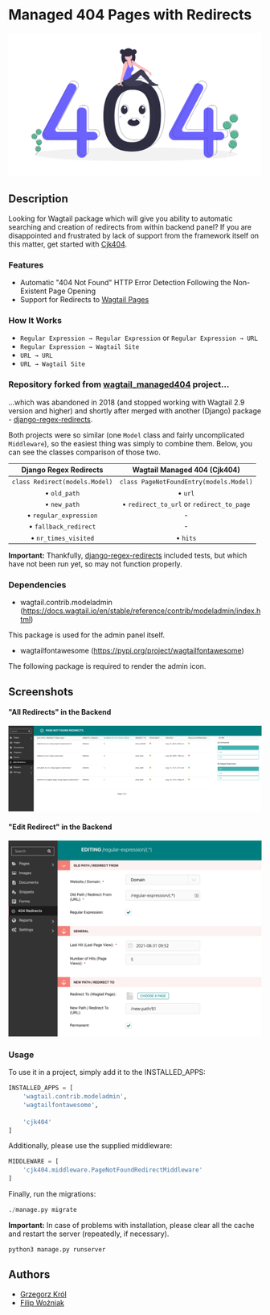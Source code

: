 # Managed 404 Pages with Redirects

![Thank You Page](./readme/404.png)

## Description

Looking for Wagtail package which will give you ability to automatic searching and creation of redirects from within backend panel? If you are disappointed and frustrated by lack of support from the framework itself on this matter, get started with [Cjk404](https://github.com/cjkpl/dj-apps-cjk404). 


### Features

- Automatic "404 Not Found" HTTP Error Detection Following the Non-Existent Page Opening 
- Support for Redirects to [Wagtail Pages](https://docs.wagtail.io/en/stable/reference/pages/index.html)

### How It Works  

- `Regular Expression → Regular Expression` or `Regular Expression → URL`
- `Regular Expression → Wagtail Site`
- `URL → URL`
- `URL → Wagtail Site`

### Repository forked from [wagtail_managed404](https://wagtail-managed404.readthedocs.io/) project...
...which was abandoned in 2018 (and stopped working with Wagtail 2.9 version and higher) and shortly after merged with another (Django) package - [django-regex-redirects](https://github.com/maykinmedia/django-regex-redirects).

Both projects were so similar (one `Model` class and fairly uncomplicated `Middleware`), so the easiest thing was simply to combine them. Below, you can see the classes comparison of those two.

| **Django Regex Redirects**      | **Wagtail Managed 404 (Cjk404)** |
|:---------------------------:|:----------------------------:|
| `class Redirect(models.Model)`                    | `class PageNotFoundEntry(models.Model)`                |
| • `old_path`                    | • `url`                     |
| • `new_path`             | • `redirect_to_url` or `redirect_to_page`                   |
| • `regular_expression`               | -                     |
| • `fallback_redirect`              | -                     |
| • `nr_times_visited`           | • `hits`                     |

**Important:** Thankfully, [django-regex-redirects](https://github.com/maykinmedia/django-regex-redirects) included tests, but which have not been run yet, so may not function properly.


### Dependencies
- wagtail.contrib.modeladmin (https://docs.wagtail.io/en/stable/reference/contrib/modeladmin/index.html)

This package is used for the admin panel itself.

- wagtailfontawesome (https://pypi.org/project/wagtailfontawesome)

The following package is required to render the admin icon.

## Screenshots

#### "All Redirects" in the Backend

!["All Redirects" in the Backend"](./readme/All%20Redirects.jpg)

#### "Edit Redirect" in the Backend 

!["Edit Redirect" in the Backend](./readme/Edit%20Redirect.jpg)

### Usage
To use it in a project, simply add it to the INSTALLED_APPS:

```python
INSTALLED_APPS = [
    'wagtail.contrib.modeladmin',
    'wagtailfontawesome',

    'cjk404'
]
```

Additionally, please use the supplied middleware:

```python
MIDDLEWARE = [
    'cjk404.middleware.PageNotFoundRedirectMiddleware'
]
```

Finally, run the migrations:
```python
./manage.py migrate
```

**Important:** In case of problems with installation, please clear all the cache and restart the server (repeatedly, if necessary).

```python
python3 manage.py runserver 
```

## Authors

- [Grzegorz Król](https://github.com/cjkpl)
- [Filip Woźniak](https://github.com/FilipWozniak)